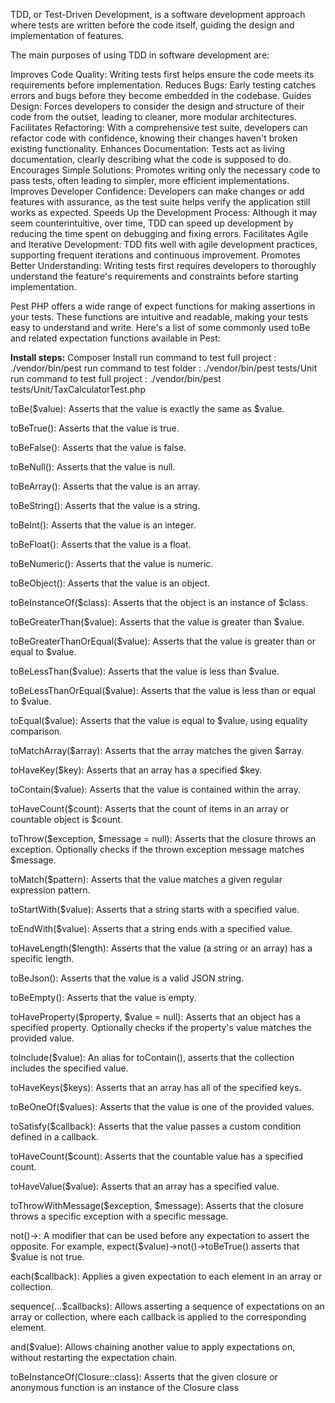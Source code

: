 TDD, or Test-Driven Development, is a software development approach where tests are written before the code itself, guiding the design and implementation of features.

The main purposes of using TDD in software development are:

Improves Code Quality: Writing tests first helps ensure the code meets its requirements before implementation.
Reduces Bugs: Early testing catches errors and bugs before they become embedded in the codebase.
Guides Design: Forces developers to consider the design and structure of their code from the outset, leading to cleaner, more modular architectures.
Facilitates Refactoring: With a comprehensive test suite, developers can refactor code with confidence, knowing their changes haven't broken existing functionality.
Enhances Documentation: Tests act as living documentation, clearly describing what the code is supposed to do.
Encourages Simple Solutions: Promotes writing only the necessary code to pass tests, often leading to simpler, more efficient implementations.
Improves Developer Confidence: Developers can make changes or add features with assurance, as the test suite helps verify the application still works as expected.
Speeds Up the Development Process: Although it may seem counterintuitive, over time, TDD can speed up development by reducing the time spent on debugging and fixing errors.
Facilitates Agile and Iterative Development: TDD fits well with agile development practices, supporting frequent iterations and continuous improvement.
Promotes Better Understanding: Writing tests first requires developers to thoroughly understand the feature's requirements and constraints before starting implementation.

Pest PHP offers a wide range of expect functions for making assertions in your tests. These functions are intuitive and readable, making your tests easy to understand and write. Here's a list of some commonly used toBe and related expectation functions available in Pest:

**Install steps:**
Composer Install
run command to test full project : ./vendor/bin/pest
run command to test folder : ./vendor/bin/pest tests/Unit
run command to test full project : ./vendor/bin/pest tests/Unit/TaxCalculatorTest.php 

toBe($value): Asserts that the value is exactly the same as $value.

toBeTrue(): Asserts that the value is true.

toBeFalse(): Asserts that the value is false.

toBeNull(): Asserts that the value is null.

toBeArray(): Asserts that the value is an array.

toBeString(): Asserts that the value is a string.

toBeInt(): Asserts that the value is an integer.

toBeFloat(): Asserts that the value is a float.

toBeNumeric(): Asserts that the value is numeric.

toBeObject(): Asserts that the value is an object.

toBeInstanceOf($class): Asserts that the object is an instance of $class.

toBeGreaterThan($value): Asserts that the value is greater than $value.

toBeGreaterThanOrEqual($value): Asserts that the value is greater than or equal to $value.

toBeLessThan($value): Asserts that the value is less than $value.

toBeLessThanOrEqual($value): Asserts that the value is less than or equal to $value.

toEqual($value): Asserts that the value is equal to $value, using equality comparison.

toMatchArray($array): Asserts that the array matches the given $array.

toHaveKey($key): Asserts that an array has a specified $key.

toContain($value): Asserts that the value is contained within the array.

toHaveCount($count): Asserts that the count of items in an array or countable object is $count.

toThrow($exception, $message = null): Asserts that the closure throws an exception. Optionally checks if the thrown exception message matches $message.

toMatch($pattern): Asserts that the value matches a given regular expression pattern.

toStartWith($value): Asserts that a string starts with a specified value.

toEndWith($value): Asserts that a string ends with a specified value.

toHaveLength($length): Asserts that the value (a string or an array) has a specific length.

toBeJson(): Asserts that the value is a valid JSON string.

toBeEmpty(): Asserts that the value is empty.

toHaveProperty($property, $value = null): Asserts that an object has a specified property. Optionally checks if the property's value matches the provided value.

toInclude($value): An alias for toContain(), asserts that the collection includes the specified value.

toHaveKeys($keys): Asserts that an array has all of the specified keys.

toBeOneOf($values): Asserts that the value is one of the provided values.

toSatisfy($callback): Asserts that the value passes a custom condition defined in a callback.

toHaveCount($count): Asserts that the countable value has a specified count.

toHaveValue($value): Asserts that an array has a specified value.

toThrowWithMessage($exception, $message): Asserts that the closure throws a specific exception with a specific message.

not()->: A modifier that can be used before any expectation to assert the opposite. For example, expect($value)->not()->toBeTrue() asserts that $value is not true.

each($callback): Applies a given expectation to each element in an array or collection.

sequence(...$callbacks): Allows asserting a sequence of expectations on an array or collection, where each callback is applied to the corresponding element.

and($value): Allows chaining another value to apply expectations on, without restarting the expectation chain.

toBeInstanceOf(Closure::class): Asserts that the given closure or anonymous function is an instance of the Closure class
